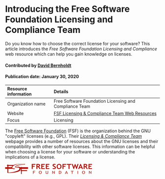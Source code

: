 # Introducing the Free Software Foundation Licensing and Compliance Team
<!-- deck text start --> 
Do you know how to choose the correct license for your software? This article introduces the *Free Software Foundation Licensing and Compliance* web resource which can help you gain knowledge on licenses.
<!-- deck text end --> 

#### Contributed by [David Bernholdt](http://github.com/bernhold "David Bernholdt")

#### Publication date: January 30, 2020

Resource information | Details 
:--- | :--- 
Organization name | Free Software Foundation Licensing and Compliance Team
Website | [FSF Licensing & Compliance Team Web Resources](http://www.fsf.org/licensing/)
Focus | Licensing

The [Free Software Foundation](http://www.fsf.org/) (FSF) is the organization behind the GNU "copyleft" licenses (e.g., GPL).  Their *[Licensing & Compliance Team](http://www.fsf.org/licensing/)* webpage provides a number of resources about the GNU licenses and their compatibility with other software licenses.  This information can be helpful when choosing a license for your software or understanding the implications of a license.

<img src='../images/Logo-class-fsf-new.png' class='logo' />



<!---
Publish: yes
Categories: collaboration
Topics: licensing
Tags: website
Level: 2
Prerequisites: defaults
Aggregate: none
--->
